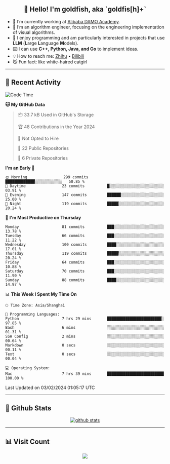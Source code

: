 
<h2 align="center">👋 Hello! I'm goldfish, aka `goldfis[h]+`</h2>

- 📍 I’m currently working at [Alibaba DAMO Academy](https://damo.alibaba.com/).  
- 🌱 I’m an algorithm engineer, focusing on the engineering implementation of visual algorithms.  
- 💬 I enjoy programming and am particularly interested in projects that use **LLM** (**L**arge **L**anguage **M**odels).   
- ⌨️ I can use **C++, Python, Java, and Go** to implement ideas.  
- 💡 How to reach me: [Zhihu](https://www.zhihu.com/people/goldfishh) • [Bilibili](https://space.bilibili.com/11349246)  
- 😼 Fun fact: like white-haired catgirl  

-------

## 🔧 Recent Activity

<!--START_SECTION:waka-->
![Code Time](http://img.shields.io/badge/Code%20Time-83%20hrs%2053%20mins-blue)

**🐱 My GitHub Data** 

> 📦 33.7 kB Used in GitHub's Storage 
 > 
> 🏆 48 Contributions in the Year 2024
 > 
> 🚫 Not Opted to Hire
 > 
> 📜 22 Public Repositories 
 > 
> 🔑 6 Private Repositories 
 > 
**I'm an Early 🐤** 

```text
🌞 Morning                299 commits         █████████████░░░░░░░░░░░░   50.85 % 
🌆 Daytime                23 commits          █░░░░░░░░░░░░░░░░░░░░░░░░   03.91 % 
🌃 Evening                147 commits         ██████░░░░░░░░░░░░░░░░░░░   25.00 % 
🌙 Night                  119 commits         █████░░░░░░░░░░░░░░░░░░░░   20.24 % 
```
📅 **I'm Most Productive on Thursday** 

```text
Monday                   81 commits          ███░░░░░░░░░░░░░░░░░░░░░░   13.78 % 
Tuesday                  66 commits          ███░░░░░░░░░░░░░░░░░░░░░░   11.22 % 
Wednesday                100 commits         ████░░░░░░░░░░░░░░░░░░░░░   17.01 % 
Thursday                 119 commits         █████░░░░░░░░░░░░░░░░░░░░   20.24 % 
Friday                   64 commits          ███░░░░░░░░░░░░░░░░░░░░░░   10.88 % 
Saturday                 70 commits          ███░░░░░░░░░░░░░░░░░░░░░░   11.90 % 
Sunday                   88 commits          ████░░░░░░░░░░░░░░░░░░░░░   14.97 % 
```


📊 **This Week I Spent My Time On** 

```text
🕑︎ Time Zone: Asia/Shanghai

💬 Programming Languages: 
Python                   7 hrs 29 mins       ████████████████████████░   97.85 % 
Bash                     6 mins              ░░░░░░░░░░░░░░░░░░░░░░░░░   01.31 % 
SSH Config               2 mins              ░░░░░░░░░░░░░░░░░░░░░░░░░   00.64 % 
Markdown                 0 secs              ░░░░░░░░░░░░░░░░░░░░░░░░░   00.11 % 
Text                     0 secs              ░░░░░░░░░░░░░░░░░░░░░░░░░   00.04 % 

💻 Operating System: 
Mac                      7 hrs 39 mins       █████████████████████████   100.00 % 
```


 Last Updated on 03/02/2024 01:05:17 UTC
<!--END_SECTION:waka-->

-------

## 📆 Github Stats

<p align="center">
    <a href="https://github.com/anuraghazra/github-readme-stats">
      <img src="https://github-readme-stats.vercel.app/api?username=goldfishh&show_icons=true&theme=dracula" alt="github stats" />
    </a>
</p>

-------

## 📊 Visit Count

<p align="center">
  <a href="https://count.getloli.com/"><img src="https://count.getloli.com/get/@:goldfishh?theme=rule34"></a>
</p>
